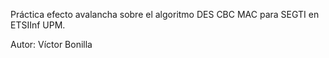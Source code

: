 Práctica efecto avalancha sobre el algoritmo DES CBC MAC para SEGTI en ETSIInf UPM.

Autor: Víctor Bonilla
